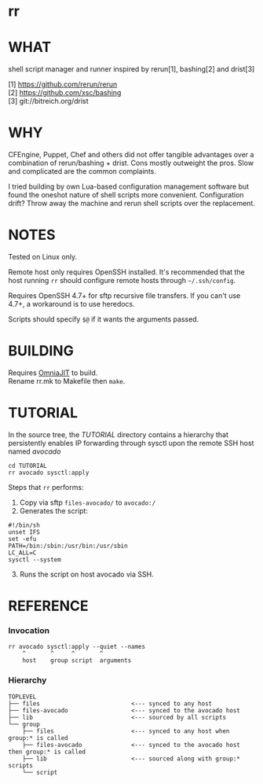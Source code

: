# rr

# WHAT

shell script manager and runner inspired by rerun[1], bashing[2] and drist[3]

[1] https://github.com/rerun/rerun  
[2] https://github.com/xsc/bashing  
[3] git://bitreich.org/drist  

# WHY

CFEngine, Puppet, Chef and others did not offer tangible advantages over a combination of rerun/bashing + drist. Cons mostly outweight the pros. Slow and complicated are the common complaints.

I tried building by own Lua-based configuration management software but found the oneshot nature of shell scripts more convenient. Configuration drift? Throw away the machine and rerun shell scripts over the replacement.

# NOTES

Tested on Linux only.  

Remote host only requires OpenSSH installed. It's recommended that the host running `rr` should configure remote hosts through `~/.ssh/config`.  

Requires OpenSSH 4.7+ for sftp recursive file transfers. If you can't use 4.7+, a workaround is to use heredocs.  

Scripts should specify `$@` if it wants the arguments passed.

# BUILDING

Requires [OmniaJIT](https://github.com/tongson/OmniaJIT/) to build.  
Rename rr.mk to Makefile then `make`.


# TUTORIAL

In the source tree, the *TUTORIAL* directory contains a hierarchy that persistently enables IP forwarding through sysctl upon the remote SSH host named *avocado*

    cd TUTORIAL
    rr avocado sysctl:apply

Steps that `rr` performs:

1. Copy via sftp `files-avocado/` to `avocado:/`
2. Generates the script:

```
#!/bin/sh
unset IFS
set -efu
PATH=/bin:/sbin:/usr/bin:/usr/sbin
LC_ALL=C
sysctl --system
```

3. Runs the script on host avocado via SSH.

# REFERENCE

### Invocation
    
    rr avocado sysctl:apply --quiet --names
        ^       ^     ^       ^
        host    group script  arguments

### Hierarchy

    TOPLEVEL
    ├── files                          <--- synced to any host
    ├── files-avocado                  <--- synced to the avocado host
    ├── lib                            <--- sourced by all scripts
    └── group 
        ├── files                      <--- synced to any host when group:* is called
        ├── files-avocado              <--- synced to the avocado host then group:* is called
        ├── lib                        <--- sourced along with group:* scripts
        └── script

